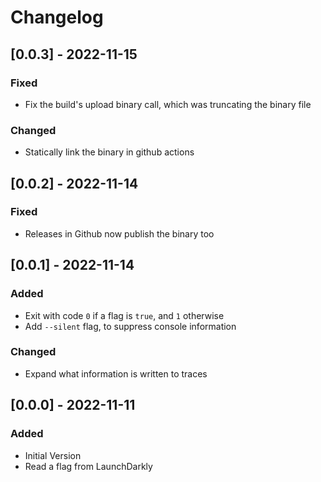 # Changelog

## [0.0.3] - 2022-11-15

### Fixed

- Fix the build's upload binary call, which was truncating the binary file

### Changed

- Statically link the binary in github actions

## [0.0.2] - 2022-11-14

### Fixed

- Releases in Github now publish the binary too

## [0.0.1] - 2022-11-14

### Added

- Exit with code `0` if a flag is `true`, and `1` otherwise
- Add `--silent` flag, to suppress console information

### Changed

- Expand what information is written to traces

## [0.0.0] - 2022-11-11

### Added

- Initial Version
- Read a flag from LaunchDarkly
